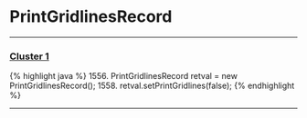 # PrintGridlinesRecord

***

### [Cluster 1](./1)
{% highlight java %}
1556. PrintGridlinesRecord retval = new PrintGridlinesRecord();
1558. retval.setPrintGridlines(false);
{% endhighlight %}

***

